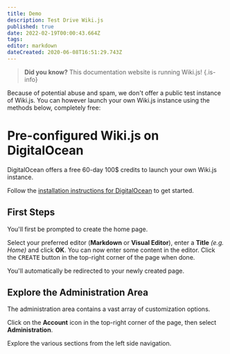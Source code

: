 ```yaml
---
title: Demo
description: Test Drive Wiki.js
published: true
date: 2022-02-19T00:00:43.664Z
tags: 
editor: markdown
dateCreated: 2020-06-08T16:51:29.743Z
---
```


> **Did you know?** This documentation website is running Wiki.js!
{.is-info}

Because of potential abuse and spam, we don't offer a public test instance of Wiki.js. You can however launch your own Wiki.js instance using the methods below, completely free:

# Pre-configured Wiki.js on DigitalOcean

DigitalOcean offers a free 60-day 100$ credits to launch your own Wiki.js instance.

Follow the [installation instructions for DigitalOcean](https://docs.requarks.io/install/digitalocean) to get started.

## First Steps

You'll first be prompted to create the home page.

Select your preferred editor (**Markdown** or **Visual Editor**), enter a **Title** *(e.g. Home)* and click **OK**. You can now enter some content in the editor. Click the <kbd>CREATE</kbd> button in the top-right corner of the page when done.

You'll automatically be redirected to your newly created page.

## Explore the Administration Area

The administration area contains a vast array of customization options.

Click on the <kbd><i class="mdi mdi-account-circle"></i></kbd> **Account** icon in the top-right corner of the page, then select **Administration**.

Explore the various sections from the left side navigation.